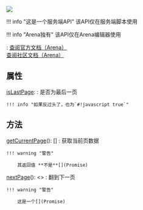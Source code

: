 <a href="https://github.com/qndm"><img src="https://img.shields.io/badge/%E8%B4%A1%E7%8C%AE%E8%80%85-qndm-blue"></img></a>

!!! info "这是一个服务端API"
    该API仅在服务端脚本使用

!!! info "Arena独有"
    该API仅在Arena编辑器使用

:   [查阅官方文档（Arena）](https://box3.yuque.com/staff-khn556/wupvz3/dw93mzb6q0d5d181)  
    [查阅社区文档（Arena）](https://www.yuque.com/box3lab/api/dwqtzys3uh6ksnnt#hfKS5)

## 属性
[isLastPage](readonly): [](boolean)
:   是否为最后一页

    !!! info "如果反过头了，也为`#!javascript true`"

## 方法
[getCurrentPage](method)(): [](ReturnValue)[]
:   获取当前页数据

    !!! warning "警告"

        其返回值 **不是**[](Promise)

[nextPage](method)(): [](Promise)<[](void)>
:   翻到下一页

    !!! warning "警告"

        这是一个[](Promise)
